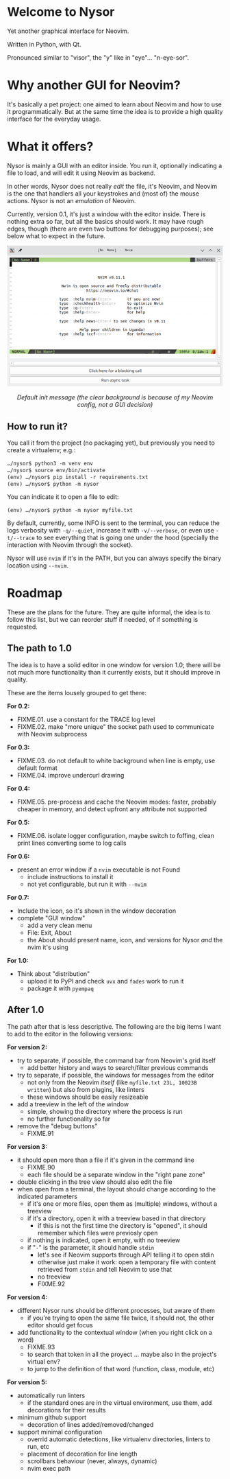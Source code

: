 # Welcome to Nysor

Yet another graphical interface for Neovim.

Written in Python, with Qt.

Pronounced similar to "visor", the "y" like in "eye"... "n-eye-sor".


# Why another GUI for Neovim?

It's basically a pet project: one aimed to learn about Neovim and how to use it programmatically. But at the same time the idea is to provide a high quality interface for the everyday usage.


# What it offers?

Nysor is mainly a GUI with an editor inside. You run it, optionally indicating a file to load, and will edit it using Neovim as backend.

In other words, Nysor does not really *edit* the file, it's Neovim, and Neovim is the one that handlers all your keystrokes and (most of) the mouse actions. Nysor is not an *emulation* of Neovim.

Currently, version 0.1, it's just a window with the editor inside. There is nothing extra so far, but all the basics should work. It may have rough edges, though (there are even two buttons for debugging purposes); see below what to expect in the future.

<div align="center">
  <img src="media/sshot1.png" alt="Screenshot showing a simple GUI" width="600"/>
  <p><em>Default init message (the clear background is because of my Neovim config, not a GUI decision)</em></p>
</div>

## How to run it?

You call it from the project (no packaging yet), but previously you need to create a virtualenv; e.g.:

```
…/nysor$ python3 -m venv env
…/nysor$ source env/bin/activate
(env) …/nysor$ pip install -r requirements.txt
(env) …/nysor$ python -m nysor
```

You can indicate it to open a file to edit:
```
(env) …/nysor$ python -m nysor myfile.txt
```

By default, currently, some INFO is sent to the terminal, you can reduce the logs verbosity with `-q/--quiet`, increase it with `-v/--verbose`, or even use `-t/--trace` to see everything that is going one under the hood (specially the interaction with Neovim through the socket).

Nysor will use `nvim` if it's in the PATH, but you can always specify the binary location using `--nvim`.


# Roadmap

These are the plans for the future. They are quite informal, the idea is to follow this list, but we can reorder stuff if needed, of if something is requested.


## The path to 1.0

The idea is to have a solid editor in one window for version 1.0; there will be not much more functionality than it currently exists, but it should improve in quality.

These are the items lousely grouped to get there:

**For 0.2:**

- FIXME.01. use a constant for the TRACE log level
- FIXME.02. make "more unique" the socket path used to communicate with Neovim subprocess

**For 0.3:**

- FIXME.03. do not default to white background when line is empty, use default format
- FIXME.04. improve undercurl drawing

**For 0.4:**

- FIXME.05. pre-process and cache the Neovim modes: faster, probably cheaper in memory, and detect upfront any attribute not supported

**For 0.5:**

- FIXME.06. isolate logger configuration, maybe switch to foffing, clean print lines converting some to log calls

**For 0.6:**

- present an error window if a `nvim` executable is not Found
    - include instructions to install it
    - not yet configurable, but run it with `--nvim`

**For 0.7:**

- Include the icon, so it's shown in the window decoration
- complete "GUI window"
    - add a very clean menu
    - File: Exit, About
    - the About should present name, icon, and versions for Nysor *and* the nvim it's using

**For 1.0:**

- Think about "distribution"
    - upload it to PyPI and check `uvx` and `fades` work to run it
    - package it with `pyempaq`


## After 1.0

The path after that is less descriptive. The following are the big items I want to add to the editor in the following versions:

**For version 2:**
- try to separate, if possible, the command bar from Neovim's grid itself
    - add better history and ways to search/filter previous commands
- try to separate, if possible, the windows for messages from the editor
    - not only from the Neovim *itself* (like `myfile.txt 23L, 10023B written`) but also from plugins, like linters
    - these windows should be easily resizeable
- add a treeview in the left of the window
    - simple, showing the directory where the process is run
    - no further functionality so far
- remove the "debug buttons"
    - FIXME.91

**For version 3:**
- it should open more than a file if it's given in the command line
    - FIXME.90
    - each file should be a separate window in the "right pane zone"
- double clicking in the tree view should also edit the file
- when open from a terminal, the layout should change according to the indicated parameters
    - if it's one or more files, open them as (multiple) windows, without a treeview
    - if it's a directory, open it with a treeview based in that directory
        - if this is not the first time the directory is "opened", it should remember which files were previosly open
    - if nothing is indicated, open it empty, with no treeview
    - if "`-`" is the parameter, it should handle `stdin`
        - let's see if Neovim supports through API telling it to open stdin
        - otherwise just make it work: open a temporary file with content retrieved from `stdin` and tell Neovim to use that
        - no treeview
        - FIXME.92

**For version 4:**
- different Nysor runs should be different processes, but aware of them
    - if you're trying to open the same file twice, it should not, the other editor should get focus
- add functionality to the contextual window (when you right click on a word)
    - FIXME.93
    - to search that token in all the proyect ... maybe also in the project's virtual env?
    - to jump to the definition of that word (function, class, module, etc)

**For version 5:**
- automatically run linters
    - if the standard ones are in the virtual environment, use them, add decorations for their results
- minimum github support
    - decoration of lines added/removed/changed
- support minimal configuration
    - overrid automatic detections, like virtualenv directories, linters to run, etc
    - placement of decoration for line length
    - scrollbars behaviour (never, always, dynamic)
    - nvim exec path
